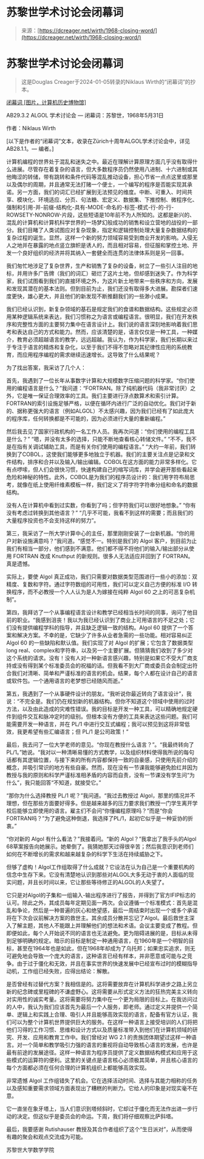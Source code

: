 <!--yml

category: 未分类

date: 2024-05-27 14:30:46

-->

# 苏黎世学术讨论会闭幕词

> 来源：[https://dcreager.net/wirth/1968-closing-word/](https://dcreager.net/wirth/1968-closing-word/)

# 苏黎世学术讨论会闭幕词

> 这是Douglas Creager于2024-01-05转录的Niklaus Wirth的“闭幕词”的抄本。

[闭幕词 [图片，计算机历史博物馆]](https://archive.computerhistory.org/resources/text/algol/algol_bulletin/A29/P32.HTM)

AB29.3.2 ALGOL 学术讨论会 — 闭幕词：苏黎世，1968年5月31日

作者：Niklaus Wirth

[以下是作者的“闭幕词”文本，收录在Zürich十周年ALGOL学术讨论会中，详见AB28.1.1。— 编者。]

计算机编程的世界处于混乱和迷失之中。最近在理解计算原理方面几乎没有取得什么进展。尽管存在着复杂的语言，但大多数程序员仍然使用八进制、十六进制或其他晦涩的转储，带有跳转和条件代码等混乱推动设备，担心节省一点点这里或那里以及偶尔的周期，并且通常无法打赌一个便士，一个编写的程序是否能实现其承诺。另一方面，我们的词汇已经扩展到无法预见的维度。中断、可重入、时间共享、模块化、环境适应、分页、句法糖、宏定义、数据集、下推控制、微程序化、强制和引用-并-前缀-结构化-具有-MODE-命名的-标签-模式-行-的-行-ROWSETY-NONROW-片段，这些短语是10年前不为人所知的。这都是新兴的、混乱的计算机和计算机科学世界的一场梦幻般成功的销售和设立营地的战役的一部分。我们目睹了人类试图应对复杂现象，指定和逻辑控制处理大量复杂数据结构的复杂过程的诞生。显然，这样一个新的努力领域容易受到商业开发的影响。入侵无人之地并在暴露的地点竖立旗帜是诱人的，而且相对容易，但征服和掌控土地、开发一个良好组织的经济并将其纳入一套健全而连贯的法律体系则是另一回事。

我们匆忙地涉足了复杂世界，生产和销售了复杂的设备，树立了一些引人注目的地标，并用许多广告牌（我们的词汇）砸烂了这片土地，但却感到迷失了。作为科学家，我们试图看到我们的直接环境之外，为这片新土地带来一些秩序和方向，发展和发现其潜在的基本法则。但到目前为止，我们还没有取得多大进展。勘探者们速度更快，雄心更大，并且他们的新发现不断推翻我们的一些渺小成果。

我们已经认识到，新复杂领域的基石是规定我们的食谱和数据结构。这些规定必须用某种逻辑系统来表达，我们习惯称之为<emph>语言</emph>或编程语言。很明显，我们在开发秩序和完整性方面的主要努力集中在语言设计上。我们说的语言深刻地影响着我们思考和表达自己的方式和能力。然而，应该清楚的是，语言仅仅是一种工具，一种媒介，教育必须超越语言的教学，远远超越。我认为，作为科学家，我们长期以来过于专注于语言的精炼和复杂化，以至于我们不得不忽略对其纪律性应用的系统教育，而应用程序编程的需求继续迅速增长。这导致了什么结果呢？

为了找出答案，我采访了几个人：

首先，我遇到了一位长年从事数字计算和大规模数字压缩问题的科学家。“你们使用的编程语言是什么？”我问道：“FORTRAN。除了纯机器代码（我非常讨厌）之外，它是唯一保证合理效率的工具。我们主要进行浮点数算术和索引计算。FORTRAN的索引设施足够严格，以便在循环内进行广泛的自动优化。我们对于新的、据称更强大的语言（例如ALGOL）不太感兴趣，因为我们已经有了如此庞大的程序库，任何转换都是不可能的，因为必须进行大量的重新编程。”

然后我去见了国家行政机构的一名工作人员。我再次问道：“你们使用的编程工具是什么？” “嗯，并没有太多的选择，只能不断地查看核心转储文件。” “不不，我不是在指有关调试辅助工具，而是有关你们使用的编程<emph>语言</emph>。” “大约一年前，我们转换到了COBOL，这使我们能够更多地独立于机器。我们的主要关注点是记录和文件结构，排序和合并以及输入/输出编辑。COBOL在这方面的能力非常多样化。它有点啰嗦，但人们会很快习惯，快速构建自己的缩写词库，并学会避开那些看起来危险和神秘的特性。此外，COBOL是为我们的程序员设计的：我们用字符布局思考，就像在纸上使用纤维素模板一样，我们定义了将字符字符串分组和命名的数据结构。  

没有人在计算机中看到过实数，你看到了吗；但字符我们可以很好地想象。” “你有没有考虑过转换到其他语言？” “几乎不可能，我看不到这样的需要；而且我们的大量程序投资也不会支持这样的努力”。

第三，我采访了一所大学计算中心的主任，那里刚刚安装了一台新机器。“你的用户对新设施满意吗？”我问道。“感觉不一。特别是我们的 Algol 客户，到目前为止我们有相当一部分，他们感到不满意。他们都不得不将他们的输入/输出部分从使用 FORTRAN 改成 Knuthput 的新规则。很多人无法适应并回到了 FORTRAN。真是遗憾。

实际上，要使 Algol 真正成功，我们只需要对数据类型范围进行一些小的添加：双精度、复数和字符。通过字符数组的可用性，我们可以定义自己方便的标准 I/O 转换程序，而不必教授一个人人认为是人为嫁接在纯粹 Algol 60 之上的可恶复杂机制”。

第四，我拜访了一个从事编程语言设计和教学已经相当长时间的同事，询问了他目前的职业。“我感到沮丧！我以为我已经认识到了商业上可用语言的不足之处；它们没有提供编程学科的指导，并且缺乏逻辑一致的结构。Algol 60 提供了一个答案和解决方案。不幸的是，它缺少了许多从业者急需的一些功能。相对容易纠正 Algol 60 的一些缺陷和默认值。我们实现了对 Algol 的扩展；它包含了数据类型<emph>long real</emph>、<emph>complex</emph>和字符串，以及另一个主要扩展。但猜猜我们收到了多少对这个系统的请求。没有！没有人对一种新语言感兴趣，特别是如果它不受大厂商支持或没有得到某个标准委员会的祝福的话。但我看不到大厂商或委员会会制定出符合我们对清晰、简单和严谨标准的语言的机会。结果，每个人都在设计自己的语言或软件包。一个通用语言的老梦想已经随风而逝。”

第五，我遇到了一个从事硬件设计的朋友。“我听说你最近转向了语言设计”，我说：“不完全是。我们仍在规划新的机器结构。但你不知道这个领域中使用的过时方法，以及由此造成的灾难性错误。我的目标是开发一种工具，可以精确地规定硬件到组件交互和脉冲定时的级别。但根本没有方便的工具来表达这些问题。我们可能需要开发一种语言，并在 PL/1 中进行交互式编程；我可以预见到这将非常低效，我更希望有些汇编语言；但 PL/1 是公司政策！”

最后，我去问了一位大学老师的意见。“你现在教授什么语言？”。“我最终转向了PL/1。”她说。“我对以一种清晰易懂的方式教学，以及组织材料使得我所说的每句话都有其逻辑位置，与接下来的所有内容都保持一致的自豪感，只使用先前介绍的概念，并吸引常识的地方有些自豪。然而，现在没有一节课我能够避免脸红并因为教授与我的原则和科学严谨标准相矛盾的内容而自责，没有一节课没有学生问“为什么”，我只能回答“不知道，就接受它。”

“那你为什么选择教授 PL/1 呢？”我问道。“我过去教授过 Algol，那里的情况并不理想，但在那些方面要好得多。但是越来越多的压力要求我们教授一门学生离开学校后能够立即使用的语言。雇主们不会问“你懂编程原理吗？”而是“你会FORTRAN吗？”为了避免这种倒退，我选择了PL/1，起初它似乎是一种妥协的折衷。”

“你对新的 Algol 有什么看法？”我接着问。“新的 Algol？”我拿出了我手头的Algol 68草案报告向她展示。她晕倒了。我猜她那天过得很辛苦；然后我意识到老师们如何在不断增长的需求和越来越复杂的科学下生活在持续威胁之下。

但够了虚构！Algol工作组取得了什么成就？它设法在认为自己是一个重要机构的信念中生存下来。它没有清楚地认识到那些对ALGOL大多无动于衷的人面临的现实问题，并且长时间以来，它让那些等待修正的ALGOL的人失望了。

它只是对Algol的子集和一组输入-输出程序进行了报告，并得到了官方IFIP标志的认可。除此之外，其成员每年定期见面一两次。会议遵循一个标准模式：首先是混乱和争论，然后是一种普遍的灰心和绝望感，最后一周结束时出现一个或多个承诺将在下次会议前解决方案的救世主。其余成员分散并忘记了Algol。最后救世主深入了解主题，其他人不能跟上并理解他们的想法和术语。会议主要变成了教程。但即便如此，每个人开始说不同的语言也无法避免。更为阻碍进展的是，目标从未得到足够明确的规定。暗示的目标是制定一种通用语言，在1960年是一个明智的目标，甚至在1964年也是如此，但在1968年却成为了乌托邦；如果忠实追求，则无可避免地会导致一个庞大的语言，这种语言已经有样本，并非愿意或可能与之竞争。由于过于僵化和无效，并且在事实世界的快速发展中已经宣布过时的模糊指导动机，工作组已经失败，应得出结论：解散。

是否曾经有过替代方案？我相信是的。这将需要放弃在计算机科学进步之路上另立新的纪念碑或里程碑的不谦虚野心。这将需要从形式定义方法的狂热完美主义转向对实用性的诚实考量。这将需要将努力集中在一个更为局限的目标上。在我访问过的人中，我认为我们应该首先为最后一个人服务，即老师。通过定义并提供一个简单、逻辑上和实践上合理、吸引人并且能够高效实现的语言，配备有官方认证，我们可以为整个计算机世界提供巨大的服务。在这样一种语言上接受培训的人们将把他们习得的工作习惯、思维和设计方式以及质量标准带入到他们在计算机领域的研究、开发、应用和教育工作中。我们曾经对 WG 2.1 的贵族团体期望过这样一种语言。对一个简单和教学吸引力强的语言的重视将自动导致核心语言的发展，也许是最有前途的发展途径。这样一种语言为程序员提供了定义数据结构模式和应用于这些模式的运算符的便利。这里的关键点是语言核心必须极其简单，并且核心语言的每个方面都必须在任何合理的计算机组织上都能够高效实现。

非常遗憾 Algol 工作组错失了机会。它在选择活动时间、选择与其能力相称的任务以及感知重要需求领域方面表现出了糟糕的判断力。它给人的印象是对现实毫不在意。

它一直坐在象牙塔上，当人们意识到塔倾斜时，它却过于僵化而无法作出进一步行动的决定。但这似乎是委员会的命运。下周，我们将仔细观察比萨斜塔。

最后，我要感谢 Rutishauser 教授及其合作者组织了这个“生日派对”，从而使得有趣的聚会和观点交流成为可能。

苏黎世大学数学学院
